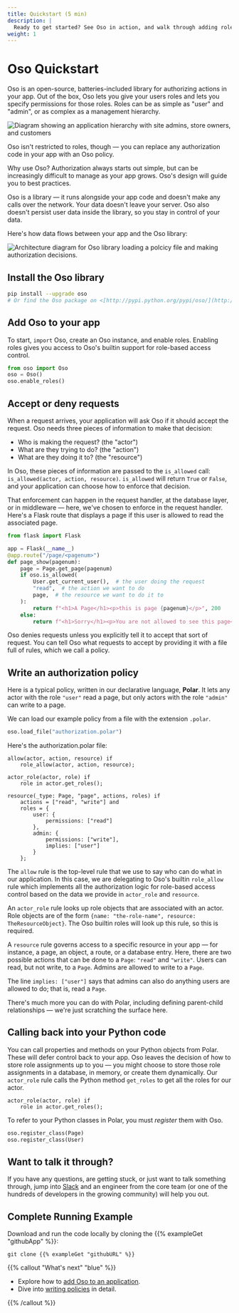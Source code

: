 ```yaml
---
title: Quickstart (5 min)
description: |
  Ready to get started? See Oso in action, and walk through adding roles to an app.
weight: 1
---
```


# Oso Quickstart

Oso is an open-source, batteries-included library for authorizing actions in your app.
Out of the box, Oso lets you give your users roles and lets you specify permissions for those roles.
Roles can be as simple as "user" and "admin", or as complex as a management hierarchy.

![Diagram showing an application hierarchy with site admins, store owners, and customers](/getting-started/quickstart/images/app-hierarchy.png)

Oso isn't restricted to roles, though — you can replace any authorization code in your app with an Oso policy.

Why use Oso? Authorization always starts out simple, but can be increasingly
difficult to manage as your app grows. Oso's design will guide you to best practices.

Oso is a library — it runs alongside your app code and doesn't make any calls over the network.
Your data doesn't leave your server. Oso also doesn't persist user data inside the library, so you stay in control of your data.

Here's how data flows between your app and the Oso library:

![Architecture diagram for Oso library loading a polcicy file and making authorization decisions. ](/getting-started/quickstart/images/arch-simple.png)
## Install the Oso library

```bash
pip install --upgrade oso
# Or find the Oso package on <[http://pypi.python.org/pypi/oso/](http://pypi.python.org/pypi/oso/)>
```
## Add Oso to your app
To start, `import` Oso, create an Oso instance, and enable roles.
Enabling roles gives you access to Oso's builtin support for
role-based access control. 

```python
from oso import Oso
oso = Oso()
oso.enable_roles()
```

## Accept or deny requests

When a request arrives, your application will ask Oso if it should accept the request. Oso needs three pieces of information to make that decision:
- Who is making the request? (the "actor")
- What are they trying to do? (the "action")
- What are they doing it to? (the "resource")

In Oso, these pieces of information are passed to the `is_allowed` call: `is_allowed(actor, action, resource)`.
`is_allowed` will return `True` or `False`, and your application can choose how to enforce that decision.

That enforcement can happen in the request handler, at the database layer, or in middleware — here, we've chosen to enforce in the request handler.
Here's a Flask route that displays a page if this user is allowed to read the associated page.

```python
from flask import Flask

app = Flask(__name__)
@app.route("/page/<pagenum>")
def page_show(pagenum):
    page = Page.get_page(pagenum)
    if oso.is_allowed(
        User.get_current_user(),  # the user doing the request
        "read",  # the action we want to do
        page,  # the resource we want to do it to
    ):
        return f"<h1>A Page</h1><p>this is page {pagenum}</p>", 200
    else:
        return f"<h1>Sorry</h1><p>You are not allowed to see this page</p>", 403
```

Oso denies requests unless you explicitly tell it to accept that sort of request.
You can tell Oso what requests to accept by providing it with a file full of rules, which we call a policy.

## Write an authorization policy
Here is a typical policy, written in our declarative language, **Polar**.
It lets any actor with the role `"user"` read a page, but only actors with the role `"admin"` can write to a page.

We can load our example policy from a file with the extension `.polar`.

```python
oso.load_file("authorization.polar")
```

Here's the authorization.polar file:

```polar
allow(actor, action, resource) if
    role_allow(actor, action, resource);

actor_role(actor, role) if
    role in actor.get_roles();

resource(_type: Page, "page", actions, roles) if
    actions = ["read", "write"] and
    roles = {
        user: {
            permissions: ["read"]
        },
        admin: {
            permissions: ["write"],
            implies: ["user"]
        }
    };
 ```

The `allow` rule is the top-level rule that we use to say who can do what in our application.
In this case, we are delegating to Oso's builtin `role_allow` rule which implements all the
authorization logic for role-based access control based on the data we provide in `actor_role`
and `resource`.

An `actor_role` rule looks up role objects that are associated with an actor.
Role objects are of the form `{name: "the-role-name", resource: TheResourceObject}`.
The Oso builtin roles will look up this rule, so this is required.

A `resource` rule governs access to a specific resource in your app — for instance, a page, an object, a route, or a database entry.
Here, there are two possible actions that can be done to a `Page`: `"read"` and `"write"`.
Users can read, but not write, to a `Page`.
Admins are allowed to write to a `Page`.

The line `implies: ["user"]` says that admins can also do anything users are allowed to do; that is, read a `Page`.

There's much more you can do with Polar, including defining parent-child relationships — we're just scratching the surface here.

## Calling back into your Python code

You can call properties and methods on your Python objects from Polar.
These will defer control back to your app.
Oso leaves the decision of how to store role assignments up to you — you might choose to store those role assignments in a database, in memory, or create them dynamically.
Our `actor_role` rule calls the Python method `get_roles` to get all the roles for our actor.

```polar
actor_role(actor, role) if
    role in actor.get_roles();
 ```

To refer to your Python classes in Polar, you must _register_ them with Oso.

```python
oso.register_class(Page)
oso.register_class(User)
```

## Want to talk it through?

If you have any questions, are getting stuck, or just want to talk something
through, jump into [Slack](https://join-slack.osohq.com/) and an engineer from
the core team (or one of the hundreds of developers in the growing community)
will help you out.

## Complete Running Example

Download and run the code locally by cloning the {{% exampleGet "githubApp" %}}:

```console
git clone {{% exampleGet "githubURL" %}}
```

{{% callout "What's next" "blue" %}}

- Explore how to [add Oso to an application](application).
- Dive into [writing policies](policies) in detail.

{{% /callout %}}
